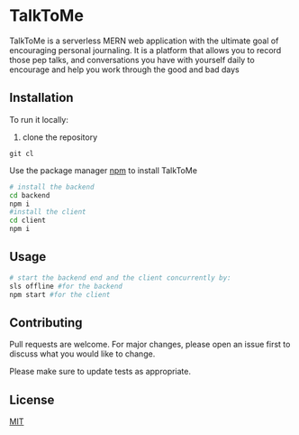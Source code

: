 # TalkToMe

TalkToMe is a serverless MERN web application with the ultimate goal of encouraging personal journaling.
It is a platform that allows you to record those pep talks, and conversations you have with yourself daily to encourage and help you work through the good and bad days
## Installation
To run it locally:

1. clone the repository
``` 
git cl
```
Use the package manager [npm](https://www.npmjs.com/) to install TalkToMe

```bash
# install the backend
cd backend
npm i
#install the client
cd client
npm i

```

## Usage
```bash
# start the backend end and the client concurrently by:
sls offline #for the backend
npm start #for the client

```

## Contributing

Pull requests are welcome. For major changes, please open an issue first
to discuss what you would like to change.

Please make sure to update tests as appropriate.

## License

[MIT](https://choosealicense.com/licenses/mit/)